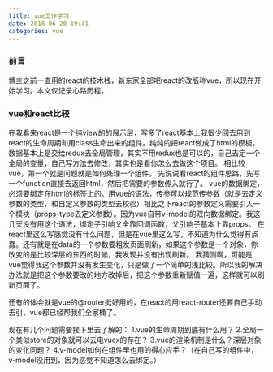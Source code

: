 ```yaml
---
title: vue工作学习
date: 2018-06-20 19:41
categories: vue
---
```


### 前言
博主之前一直用的react的技术栈，新东家全部吧react的改版称vue，所以现在开始学习。本文仅记录心路历程。

### vue和react比较
在我看来react是一个纯view的的展示层，写多了react基本上我很少回去用到react的生命周期和用class生命出来的组件。纯纯的把react做成了html的模板。数据基本上是交给redux去全局管理，其实不用redux也是可以的，自己去定一个全局的变量，自己写方法去修改，其实也是看你怎么去做这个项目。
相比较vue，第一个就是问题就是如何处理一个组件。
先说说看react的组件思路，先写一个function直接去返回html，然后把需要的参数传入就行了。
vue的数据绑定，必须要绑定在html的标签上的。用vue的语法，传参可以规范传参数（就是去定义参数的类型，和自定义参数的类型去校验）相比之下react的参数定义需要引入一个模块（props-type去定义参数）。因为vue自带v-model的双向数据绑定。我这几天没有用这个语法，绑定子引响父全靠回调函数，父引响子基本上靠props。 
在react里这么写感觉没有什么问题，但是在vue里这么写，不知道为什么觉得有点蠢。还有就是在data的一个参数要粗发页面刷新，如果这个参数是一个对象，你改变的是比较深层的东西的时候，我发现并没有出现刷新。 
我猜测啊，可能是vue觉得我这个参数并没有发生变化，只是做了一个简单的浅比较。所以我的解决办法就是把这个参数要改的地方改掉后，把这个参数重新赋值一遍，这样就可以刷新页面了。

还有的体会就是vue的@router挺好用的，在react的用react-router还要自己手动去引，vue都已经帮我们全家桶了。

现在有几个问题需要接下里去了解的：
1.vue的生命周期到底有什么用？
2.全局一个类似store的对象就可以去电vuex的存在？
3.vue的渲染机制是什么？深层对象的变化问题？
4.v-model如何在组件里也用的得心应手？（在自己写的组件中，v-model没用到，因为感觉不知道怎么去绑定。）

